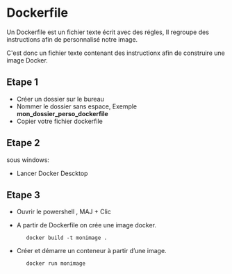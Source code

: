 # Dockerfile

Un Dockerfile est un fichier texte écrit avec des régles, Il regroupe des instructions afin de personnalisé notre image.

C'est donc un fichier texte contenant des instructionx afin de construire une image Docker.


## Etape 1 
* Créer un dossier sur le bureau
* Nommer le dossier sans espace,     Exemple **mon_dossier_perso_dockerfile**
* Copier votre fichier dockerfile

## Etape 2
sous windows:
* Lancer Docker Descktop

## Etape 3
* Ouvrir le powershell , MAJ + Clic
- A partir de Dockerfile on crée une image docker.

         docker build -t monimage .
  
- Créer et démarre un conteneur à partir d’une image.

         docker run monimage
